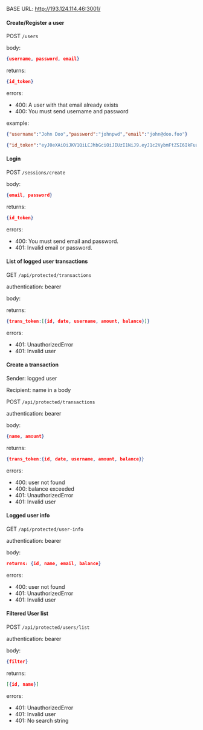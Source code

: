 BASE URL: http://193.124.114.46:3001/

#### Create/Register a user

POST `/users`

body:
```json
{username, password, email}
````

returns:
```json
{id_token}
````

errors:
* 400: A user with that email already exists
* 400: You must send username and password

example:
```json
{"username":"John Doo","password":"johnpwd","email":"john@doo.foo"}

{"id_token":"eyJ0eXAiOiJKV1QiLCJhbGciOiJIUzI1NiJ9.eyJ1c2VybmFtZSI6IkFuaW1hbCBQbGFuZXQgVXNlciIsImVtYWlsIjoiMUAxLjEiLCJpZCI6MywiYmFsYW5jZSI6NTAwLCJpYXQiOjE0ODE1ODQ4ODksImV4cCI6MTQ4MTYwMjg4OX0.h4CzCxTOMRk6S8juxM0tRc5pql99XkXlR09pUzVMH9I"}
````

#### Login

POST `/sessions/create`

body:
````json
{email, password}
````

returns:
````json
{id_token}
````

errors:
* 400: You must send email and password.
* 401: Invalid email or password.

#### List of logged user transactions

GET `/api/protected/transactions`

authentication: bearer

body:

returns:

````json
{trans_token:[{id, date, username, amount, balance}]}
````

errors:
* 401: UnauthorizedError
* 401: Invalid user

#### Create a transaction

Sender: logged user

Recipient: name in a body

POST `/api/protected/transactions`

authentication: bearer

body:
````json
{name, amount}
````

returns:

````json
{trans_token:{id, date, username, amount, balance}}
````

errors:
* 400: user not found
* 400: balance exceeded
* 401: UnauthorizedError
* 401: Invalid user


#### Logged user info

GET `/api/protected/user-info`

authentication: bearer

body:
````json
returns: {id, name, email, balance}
````

errors:
* 400: user not found
* 401: UnauthorizedError
* 401: Invalid user


#### Filtered User list

POST `/api/protected/users/list`

authentication: bearer

body:
````json
{filter}
````

returns:
````json
[{id, name}]
````

errors:
* 401: UnauthorizedError
* 401: Invalid user
* 401: No search string